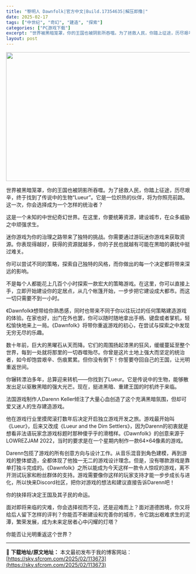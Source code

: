 ```yaml
---
title: "黎明人 Dawnfolk|官方中文|Build.17354635|解压即撸|"
date: 2025-02-17
tags: ["中世纪", "奇幻", "建造", "探索"]
categories: ["PC游戏下载"]
excerpt: "世界被黑暗笼罩，你的王国也被阴影所吞噬。为了拯救人民，你踏上征途，历尽艰辛，终于找到了传说中的生物“Lueur”。它是一位炽热的伙伴，将为你照亮前路。这一次，你会选择成为一个怎样的统治者？ 这是一个未知的中世纪奇幻世界。在这里，你要统筹资源，建设城市，在众多威胁之中顽强求生。 迷你游戏为你的治理之路&hellip;"
layout: post
---
```


<img class="aligncenter size-full wp-image-113670" src="https://sky.sfcrom.com/wp-content/uploads/2025/02/2025021714094449.webp" alt="" width="616" height="353" />

世界被黑暗笼罩，你的王国也被阴影所吞噬。为了拯救人民，你踏上征途，历尽艰辛，终于找到了传说中的生物“Lueur”。它是一位炽热的伙伴，将为你照亮前路。这一次，你会选择成为一个怎样的统治者？

这是一个未知的中世纪奇幻世界。在这里，你要统筹资源，建设城市，在众多威胁之中顽强求生。

迷你游戏为你的治理之路带来了独特的挑战。你需要通过游玩迷你游戏来获取资源。你表现得越好，获得的资源就越多，你的子民也就越有可能在黑暗的袭扰中挺过难关。

你可以尝试不同的策略，探索自己独特的风格，而你做出的每一个决定都将带来深远的影响。

不是每个人都能花上几百个小时探索一款宏大的策略游戏。在这里，你可以直接上手，立即开始建设你的定居点，从几个帐篷开始，一步步把它建设成大都市。而这一切只需要不到一小时。

《Dawnfolk》想带给你熟悉感，同时也带来不同于你以往玩过的任何策略建造游戏的体验。在家也好，出门在外也罢，你可以随时随地拿出手柄、键盘或者掌机，轻松愉快地来上一局。《Dawnfolk》将带你重返游戏的初心，在尝试与探索之中发现无穷无尽的乐趣。

数十年前，巨大的黑曜石从天而降。它们的周围扬起漆黑的狂风，缓缓蔓延至整个世界，每到一处就将那里的一切吞噬殆尽。你曾是这片土地上强大而坚定的统治者，如今却饱尝艰辛、伤痕累累。但你没有倒下！你誓要夺回自己的王国，让光明重返世间。

你辗转漂泊多年，总算迎来转机——你找到了Lueur。它是传说中的生物，能够散发出足以驱散黑暗的强大光芒。现在，挺进黑暗、重建王国的时机终于来临。

法国游戏制作人Darenn Keller倾注了大量心血创造了这个充满黑暗氛围，但却可爱又迷人的生存建造游戏。

他在游戏行业里摸爬滚打数年后决定开启独立游戏开发之旅。游戏最开始叫《Lueur》，后来又改成《Lueur and the Dim Settlers》，因为Darenn的初衷就是想看非法语玩家念游戏标题时那种傻乎乎的滑稽样。《Dawnfolk》的创意来源于LOWREZJAM 2022，当时的要求是在一个星期内制作一款64×64像素的游戏。

Darenn包揽了游戏的所有创意方向与设计工作。从音乐混音到角色建模，再到游戏的整体塑造，全都体现了他独一无二的游戏设计理念。但是，没有哪款游戏是靠单打独斗完成的。《Dawnfolk》之所以能成为今天这样一款令人惊叹的游戏，离不开测试玩家和粉丝群体的支持。游戏需要像你这样的玩家支持才能一步步成长与进化，所以快来Discord社区，把你对游戏的想法和建议直接告诉Darenn吧！

你的抉择将决定王国及其子民的命运。

面对即将来临的灾难，你会选择视而不见，还是迎难而上？面对道德困境，你又将给后人留下怎样的评判？你能否不断建设和完善你的城市，令它跳出艰难求生的泥潭，繁荣发展，成为未来定居者心中闪耀的灯塔？

你能否让光明重返这个世界？

---
📖 **下载地址/原文地址：** 本文最初发布于我的博客网站：[https://sky.sfcrom.com/2025/02/113673](https://sky.sfcrom.com/2025/02/113673)
